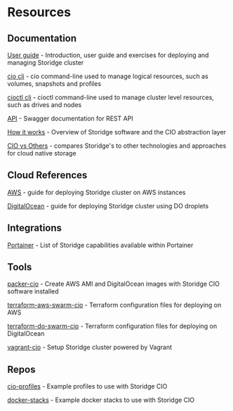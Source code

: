 # Resources

## Documentation

[User guide](https://github.com/Storidge/cio-user-guide) - Introduction, user guide and exercises for deploying and managing Storidge cluster

[cio cli](https://docs.storidge.com/cio_cli/overview.html) - cio command-line used to manage logical resources, such as volumes, snapshots and profiles

[cioctl cli](https://docs.storidge.com/cioctl_cli/overview.html) - cioctl command-line used to manage cluster level resources, such as drives and nodes

[API](https://storidge.com/api/) - Swagger documentation for REST API

[How it works](https://github.com/Storidge/cio-user-docs/blob/master/introduction/how_it_works.md) - Overview of Storidge software and the CIO abstraction layer

[CIO vs Others](https://github.com/Storidge/cio-user-guide/tree/master/cio_vs_others) - compares Storidge's to other technologies and approaches for cloud native storage

## Cloud References

[AWS](https://github.com/Storidge/cio-user-docs/blob/master/cloud_reference/aws.md) - guide for deploying Storidge cluster on AWS instances

[DigitalOcean](https://github.com/Storidge/cio-user-docs/blob/master/cloud_reference/digitalocean.md) - guide for deploying Storidge cluster using DO droplets

## Integrations

[Portainer](https://github.com/Storidge/cio-user-docs/blob/master/integrations/portainer.md) - List of Storidge capabilities available within Portainer

## Tools

[packer-cio](https://github.com/Storidge/packer-cio) - Create AWS AMI and DigitalOcean images with Storidge CIO software installed

[terraform-aws-swarm-cio](https://github.com/Storidge/terraform-aws-swarm-cio) - Terraform configuration files for deploying on AWS

[terraform-do-swarm-cio](https://github.com/Storidge/terraform-do-swarm-cio) - Terraform configuration files for deploying on DigitalOcean

[vagrant-cio](https://github.com/Storidge/vagrant-cio) - Setup Storidge cluster powered by Vagrant

## Repos

[cio-profiles](https://github.com/Storidge/cio-profiles) - Example profiles to use with Storidge CIO

[docker-stacks](https://github.com/Storidge/docker-stacks) - Example docker stacks to use with Storidge CIO
